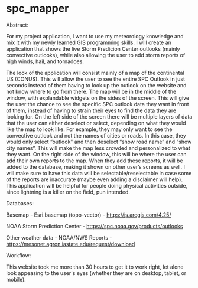 # spc_mapper

Abstract:

For my project application, I want to use my meteorology knowledge and mix it with my newly learned GIS programming skills. I will create an application that shows the live Storm Predicion Center outlooks (mainly convective outlooks), while also allowing the user to add storm reports of high winds, hail, and tornadoes. 

The look of the application will consist mainly of a map of the continental US (CONUS). This will allow the user to see the entire SPC Outlook in just seconds instead of them having to look up the outlook on the website and not know where to go from there. The map will be in the middle of the window, with explandable widgets on the sides of the screen. This will give the user the chance to see the specific SPC outlook data they want in front of them, instead of having to strain their eyes to find the data they are looking for. On the left side of the screen there will be multiple layers of data that the user can either deselect or select, depending on what they would like the map to look like. For example, they may only want to see the convective outlook and not the names of cities or roads. In this case, they would only select “outlook" and then deselect “show road name” and “show city names”. This will make the map less crowded and personalized to what they want. On the right side of the window, this will be where the user can add their own reports to the map. When they add these reports, it will be added to the database, making it shown on other user’s screens as well. I will make sure to have this data will be selectable/reselectable in case some of the reports are inaccurate (maybe even adding a disclaimer will help). This application will be helpful for people doing physical activities outside, since lightning is a killer on the field, pun intended.

Databases: 

Basemap -
Esri.basemap (topo-vector) -
https://js.arcgis.com/4.25/ 

NOAA Storm Prediction Center -
https://spc.noaa.gov/products/outlooks

Other weather data -
NOAA/NWS Reports -
https://mesonet.agron.iastate.edu/request/download 


Workflow:

This website took me more than 30 hours to get it to work right, let alone look appeasing to the user's eyes (whether they are on desktop, tablet, or mobile). 
